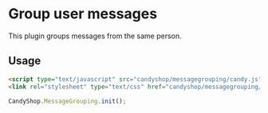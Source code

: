 # Group user messages

This plugin groups messages from the same person.

## Usage

```HTML
<script type="text/javascript" src="candyshop/messagegrouping/candy.js"></script>
<link rel="stylesheet" type="text/css" href="candyshop/messagegrouping/candy.css" />
```

```JavaScript
CandyShop.MessageGrouping.init();
```